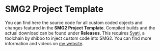 # SMG2 Project Template
You can find here the source code for all custom coded objects and changes featured in the **SMG2 Project Template**. Compiled builds and the actual download can be found under **Releases**. This requires [Syati](https://github.com/Evanbowl/syati), a toolchain by shibbo to inject custom code into SMG2.
You can find more information and videos on [my website](https://aurumsmods.com/#project-template).
